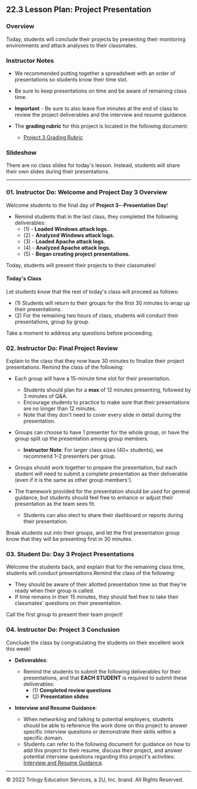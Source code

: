 ## 22.3 Lesson Plan: Project Presentation

### Overview

Today, students will conclude their projects by presenting their monitoring environments and attack analyses to their classmates.

### Instructor Notes

- We recommended putting together a spreadsheet with an order of presentations so students know their time slot.
- Be sure to keep presentations on time and be aware of remaining class time.
- **Important** - Be sure to also leave five minutes at the end of class to review the project deliverables and the interview and resume guidance.
- The **grading rubric** for this project is located in the following document:

   - [Project 3 Grading Rubric](https://docs.google.com/document/d/1MYWjjU0HuioTER0dhbYGpLymcu_AWcsY_HE9qkONoUk/edit)



### Slideshow

There are no class slides for today's lesson. Instead, students will share their own slides during their presentations.

---

### 01. Instructor Do: Welcome and Project Day 3 Overview  

Welcome students to the final day of **Project 3**&mdash;**Presentation Day**!

  - Remind students that in the last class, they completed the following deliverables:
    -  (1) - **Loaded Windows attack logs.**
    -  (2) - **Analyzed Windows attack logs.**
    -  (3) - **Loaded Apache attack logs.**
    -  (4) - **Analyzed Apache attack logs.**
    -  (5) - **Began creating project presentations.**


Today, students will present their projects to their classmates!


#### Today's Class

Let students know that the rest of today's class will proceed as follows:

- (1) Students will return to their groups for the first 30 minutes to wrap up their presentations.
- (2) For the remaining two hours of class, students will conduct their presentations, group by group.

Take a moment to address any questions before proceeding.

### 02. Instructor Do: Final Project Review

Explain to the class that they now have 30 minutes to finalize their project presentations. Remind the class of the following:

- Each group will have a 15-minute time slot for their presentation.
  - Students should plan for a **max** of 12 minutes presenting, followed by 3 minutes of Q&A.
  - Encourage students to practice to make sure that their presentations are no longer than 12 minutes.
  - Note that they don't need to cover every slide in detail during the presentation.

- Groups can choose to have 1 presenter for the whole group, or have the group split up the presentation among group members.
  - **Instructor Note**: For larger class sizes (40+ students), we recommend 1&ndash;2 presenters per group.

- Groups should work together to prepare the presentation, but each student will need to submit a complete presentation as their deliverable (even if it is the same as other group members').

- The framework provided for the presentation should be used for general guidance, but students should feel free to enhance or adjust their presentation as the team sees fit.
  - Students can also elect to share their dashboard or reports during their presentation.

Break students out into their groups, and let the first presentation group know that they will be presenting first in 30 minutes.  

### 03. Student Do: Day 3 Project Presentations

Welcome the students back, and explain that for the remaining class time, students will conduct presentations.Remind the class of the following:
  - They should be aware of their allotted presentation time so that they're ready when their group is called.
  - If time remains in their 15 minutes, they should feel free to take their classmates' questions on their presentation.

Call the first group to present their team project!

### 04. Instructor Do: Project 3 Conclusion

Conclude the class by congratulating the students on their excellent work this week!

- **Deliverables**:

  - Remind the students to submit the following deliverables for their presentations, and that **EACH STUDENT** is required to submit these deliverables:
    - (1) **Completed review questions**
    - (2) **Presentation slides**

- **Interview and Resume Guidance**: 

  - When networking and talking to potential employers, students should be able to reference the work done on this project to answer specific interview questions or demonstrate their skills within a specific domain.
  - Students can refer to the following document for guidance on how to add this project to their resume, discuss their project, and answer potential interview questions regarding this project's activities: [Interview and Resume Guidance](https://docs.google.com/document/d/1_FO1sLdBhX-MFaW1dyOo6JYA79YNIA30ZD5l-tkaSdY/edit?usp=sharing).
   
---

© 2022 Trilogy Education Services, a 2U, Inc. brand. All Rights Reserved.
